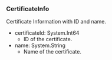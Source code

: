 ### CertificateInfo
Certificate Information with ID and name.

- certificateId: System.Int64
  - ID of the certificate.
- name: System.String
  - Name of the certificate.
